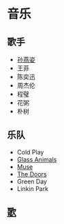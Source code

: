# 音乐
## 歌手
* [孙燕姿](./singer/stefanie-sun.md)
* 王菲
* 陈奕迅
* 周杰伦
* 程璧
* 花粥
* 朴树

## 乐队
* Cold Play
* [Glass Animals](./band/glass-animals.md)
* [Muse](./band/muse.md)
* [The Doors](./band/the-doors.md)
* Green Day
* Linkin Park

## [歌](./song/readme.md)